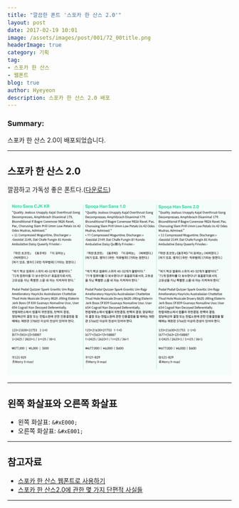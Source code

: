 ```yaml
---
title: "깔끔한 폰트 '스포카 한 산스 2.0'"
layout: post
date: 2017-02-19 10:01
image: /assets/images/post/001/72_00title.png
headerImage: true
category: 기획
tag:
- 스포카 한 산스
- 웹폰트
blog: true
author: Hyeyeon
description: 스포카 한 산스 2.0 배포
---
```


### Summary:

스포카 한 산스 2.0이 배포되었습니다.

---


## 스포카 한 산스 2.0

깔끔하고 가독성 좋은 폰트다.([다운로드](https://spoqa.github.io/spoqa-han-sans/ko-KR/))

![pic1](/assets/images/post/001/72_01.png)

---

## 왼쪽 화살표와 오른쪽 화살표

* 왼쪽 화살표: `&#xE000;`
* 오른쪽 화살표: `&#xE001;`

---

## 참고자료

* [스포카 한 산스 웹폰트로 사용하기](https://spoqa.github.io/2017/02/15/using-shs-as-webfonts.html)
* [스포카 한 산스2.0에 관한 몇 가지 단편적 사실들](https://spoqa.github.io/2017/02/15/SHS-trivia.html)

---
